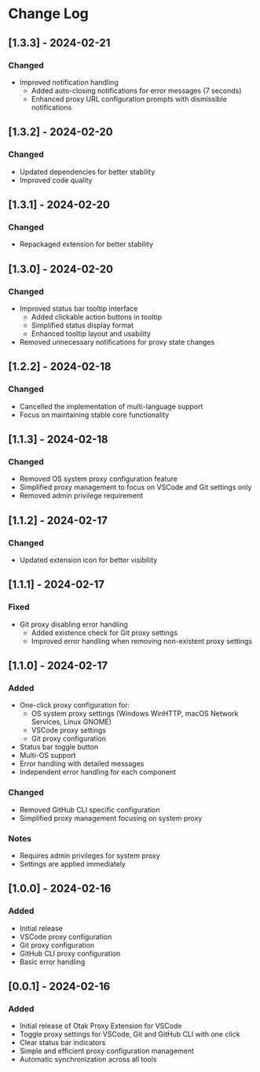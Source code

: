 # Change Log

## [1.3.3] - 2024-02-21

### Changed
- Improved notification handling
  - Added auto-closing notifications for error messages (7 seconds)
  - Enhanced proxy URL configuration prompts with dismissible notifications

## [1.3.2] - 2024-02-20

### Changed
- Updated dependencies for better stability
- Improved code quality

## [1.3.1] - 2024-02-20

### Changed
- Repackaged extension for better stability

## [1.3.0] - 2024-02-20

### Changed
- Improved status bar tooltip interface
  - Added clickable action buttons in tooltip
  - Simplified status display format
  - Enhanced tooltip layout and usability
- Removed unnecessary notifications for proxy state changes

## [1.2.2] - 2024-02-18

### Changed
- Cancelled the implementation of multi-language support
- Focus on maintaining stable core functionality

## [1.1.3] - 2024-02-18

### Changed
- Removed OS system proxy configuration feature
- Simplified proxy management to focus on VSCode and Git settings only
- Removed admin privilege requirement

## [1.1.2] - 2024-02-17

### Changed
- Updated extension icon for better visibility

## [1.1.1] - 2024-02-17

### Fixed
- Git proxy disabling error handling
  - Added existence check for Git proxy settings
  - Improved error handling when removing non-existent proxy settings

## [1.1.0] - 2024-02-17

### Added
- One-click proxy configuration for:
  - OS system proxy settings (Windows WinHTTP, macOS Network Services, Linux GNOME)
  - VSCode proxy settings
  - Git proxy configuration
- Status bar toggle button
- Multi-OS support
- Error handling with detailed messages
- Independent error handling for each component

### Changed
- Removed GitHub CLI specific configuration
- Simplified proxy management focusing on system proxy

### Notes
- Requires admin privileges for system proxy
- Settings are applied immediately

## [1.0.0] - 2024-02-16

### Added
- Initial release
- VSCode proxy configuration
- Git proxy configuration
- GitHub CLI proxy configuration
- Basic error handling

## [0.0.1] - 2024-02-16

### Added
- Initial release of Otak Proxy Extension for VSCode
- Toggle proxy settings for VSCode, Git and GitHub CLI with one click
- Clear status bar indicators
- Simple and efficient proxy configuration management
- Automatic synchronization across all tools